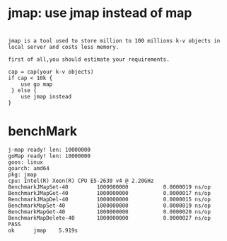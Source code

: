 # jmap: use jmap instead of map
# 
    jmap is a tool used to store million to 100 millions k-v objects in local server and costs less memory. 
    
    first of all,you should estimate your requirements.    
    
    cap = cap(your k-v objects)  
    if cap < 10k {  
        use go map  
     } else {  
        use jmap instead  
    }   
#  

# benchMark

    j-map ready! len: 10000000  
    goMap ready! len: 10000000  
    goos: linux  
    goarch: amd64  
    pkg: jmap  
    cpu: Intel(R) Xeon(R) CPU E5-2630 v4 @ 2.20GHz  
    BenchmarkJMapSet-40      	1000000000	         0.0000019 ns/op  
    BenchmarkJMapGet-40      	1000000000	         0.0000017 ns/op  
    BenchmarkJMapDel-40      	1000000000	         0.0000015 ns/op  
    BenchmarkMapSet-40       	1000000000	         0.0000019 ns/op  
    BenchmarkMapGet-40       	1000000000	         0.0000020 ns/op  
    BenchmarkMapDelete-40    	1000000000	         0.0000027 ns/op  
    PASS  
    ok  	jmap	5.919s
